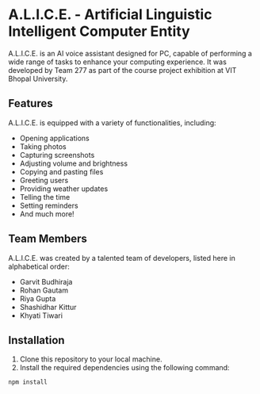# A.L.I.C.E. - Artificial Linguistic Intelligent Computer Entity

A.L.I.C.E. is an AI voice assistant designed for PC, capable of performing a wide range of tasks to enhance your computing experience. It was developed by Team 277 as part of the course project exhibition at VIT Bhopal University.

## Features

A.L.I.C.E. is equipped with a variety of functionalities, including:

- Opening applications
- Taking photos
- Capturing screenshots
- Adjusting volume and brightness
- Copying and pasting files
- Greeting users
- Providing weather updates
- Telling the time
- Setting reminders
- And much more!

## Team Members

A.L.I.C.E. was created by a talented team of developers, listed here in alphabetical order:

- Garvit Budhiraja
- Rohan Gautam
- Riya Gupta
- Shashidhar Kittur
- Khyati Tiwari

## Installation

1. Clone this repository to your local machine.
2. Install the required dependencies using the following command:

```bash
npm install
